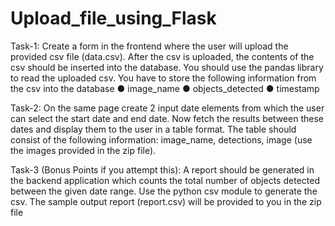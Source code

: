 # Upload_file_using_Flask
Task-1:
Create a form in the frontend where the user will upload the provided csv file (data.csv).
After the csv is uploaded, the contents of the csv should be inserted into the database. You
should use the pandas library to read the uploaded csv. You have to store the following
information from the csv into the database
● image_name
● objects_detected
● timestamp

Task-2:
On the same page create 2 input date elements from which the user can select the start date
and end date. Now fetch the results between these dates and display them to the user in a
table format. The table should consist of the following information: image_name, detections,
image (use the images provided in the zip file). 

Task-3 (Bonus Points if you attempt this):
A report should be generated in the backend application which counts the total number of
objects detected between the given date range. Use the python csv module to generate the
csv. The sample output report (report.csv) will be provided to you in the zip file
